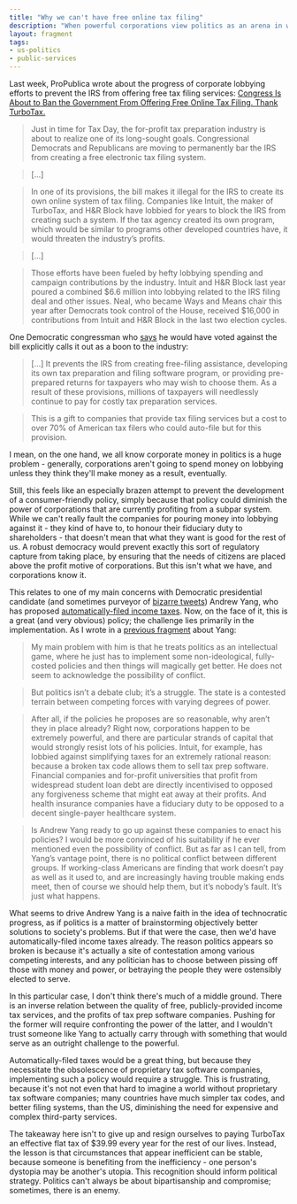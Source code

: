 ```yaml
---
title: "Why we can't have free online tax filing"
description: "When powerful corporations view politics as an arena in which to ensure their continued existence, at the expense of everybody else."
layout: fragment
tags:
- us-politics
- public-services
---
```


Last week, ProPublica wrote about the progress of corporate lobbying efforts to prevent the IRS from offering free tax filing services: [Congress Is About to Ban the Government From Offering Free Online Tax Filing. Thank TurboTax.](https://www.propublica.org/article/congress-is-about-to-ban-the-government-from-offering-free-online-tax-filing-thank-turbotax)

> Just in time for Tax Day, the for-profit tax preparation industry is about to realize one of its long-sought goals. Congressional Democrats and Republicans are moving to permanently bar the IRS from creating a free electronic tax filing system.

> [...]

> In one of its provisions, the bill makes it illegal for the IRS to create its own online system of tax filing. Companies like Intuit, the maker of TurboTax, and H&R Block have lobbied for years to block the IRS from creating such a system. If the tax agency created its own program, which would be similar to programs other developed countries have, it would threaten the industry’s profits.

> [...]

> Those efforts have been fueled by hefty lobbying spending and campaign contributions by the industry. Intuit and H&R Block last year poured a combined $6.6 million into lobbying related to the IRS filing deal and other issues. Neal, who became Ways and Means chair this year after Democrats took control of the House, received $16,000 in contributions from Intuit and H&R Block in the last two election cycles.

One Democratic congressman who [says](https://casten.house.gov/media/press-releases/casten-statement-fighting-free-tax-filling-services) he would have voted against the bill explicitly calls it out as a boon to the industry:

> [...] It prevents the IRS from creating free-filing assistance, developing its own tax preparation and filing software program, or providing pre-prepared returns for taxpayers who may wish to choose them.  As a result of these provisions, millions of taxpayers will needlessly continue to pay for costly tax preparation services.

> This is a gift to companies that provide tax filing services but a cost to over 70% of American tax filers who could auto-file but for this provision.

I mean, on the one hand, we all know corporate money in politics is a huge problem - generally, corporations aren't going to spend money on lobbying unless they think they'll make money as a result, eventually.

Still, this feels like an especially brazen attempt to prevent the development of a consumer-friendly policy, simply because that policy could diminish the power of corporations that are currently profiting from a subpar system. While we can't really fault the companies for pouring money into lobbying against it - they kind of have to, to honour their fiduciary duty to shareholders - that doesn't mean that what they want is good for the rest of us. A robust democracy would prevent exactly this sort of regulatory capture from taking place, by ensuring that the needs of citizens are placed above the profit motive of corporations. But this isn't what we have, and corporations know it.

This relates to one of my main concerns with Democratic presidential candidate (and sometimes purveyor of [bizarre tweets](https://twitter.com/AndrewYang/status/1113942729933848576)) Andrew Yang, who has proposed [automatically-filed income taxes](https://www.yang2020.com/policies/filing-income-taxes/). Now, on the face of it, this is a great (and very obvious) policy; the challenge lies primarily in the implementation. As I wrote in a [previous fragment](/posts/fragments-73) about Yang:

> My main problem with him is that he treats politics as an intellectual game, where he just has to implement some non-ideological, fully-costed policies and then things will magically get better. He does not seem to acknowledge the possibility of conflict.

> But politics isn’t a debate club; it’s a struggle. The state is a contested terrain between competing forces with varying degrees of power.

> After all, if the policies he proposes are so reasonable, why aren’t they in place already? Right now, corporations happen to be extremely powerful, and there are particular strands of capital that would strongly resist lots of his policies. Intuit, for example, has lobbied against simplifying taxes for an extremely rational reason: because a broken tax code allows them to sell tax prep software. Financial companies and for-profit universities that profit from widespread student loan debt are directly incentivised to opposed any forgiveness scheme that might eat away at their profits. And health insurance companies have a fiduciary duty to be opposed to a decent single-payer healthcare system.

> Is Andrew Yang ready to go up against these companies to enact his policies? I would be more convinced of his suitability if he ever mentioned even the possibility of conflict. But as far as I can tell, from Yang’s vantage point, there is no political conflict between different groups. If working-class Americans are finding that work doesn’t pay as well as it used to, and are increasingly having trouble making ends meet, then of course we should help them, but it’s nobody’s fault. It’s just what happens.

What seems to drive Andrew Yang is a naive faith in the idea of technocratic progress, as if politics is a matter of brainstorming objectively better solutions to society's problems. But if that were the case, then we'd have automatically-filed income taxes already. The reason politics appears so broken is because it's actually a site of contestation among various competing interests, and any politician has to choose between pissing off those with money and power, or betraying the people they were ostensibly elected to serve.

In this particular case, I don't think there's much of a middle ground. There is an inverse relation between the quality of free, publicly-provided income tax services, and the profits of tax prep software companies. Pushing for the former will require confronting the power of the latter, and I wouldn't trust someone like Yang to actually carry through with something that would serve as an outright challenge to the powerful.

Automatically-filed taxes would be a great thing, but because they necessitate the obsolescence of proprietary tax software companies, implementing such a policy would require a struggle. This is frustrating, because it's not not even that hard to imagine a world without proprietary tax software companies; many countries have much simpler tax codes, and better filing systems, than the US, diminishing the need for expensive and complex third-party services.

The takeaway here isn't to give up and resign ourselves to paying TurboTax an effective flat tax of $39.99 every year for the rest of our lives. Instead, the lesson is that circumstances that appear inefficient can be stable, because someone is benefiting from the inefficiency - one person's dystopia may be another's utopia. This recognition should inform political strategy. Politics can't always be about bipartisanship and compromise; sometimes, there is an enemy.
